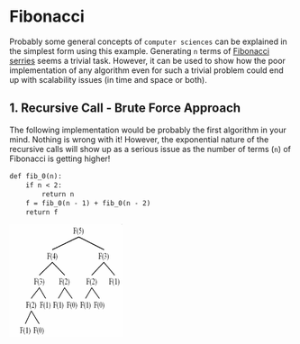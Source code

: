 # Fibonacci

Probably some general concepts of `computer sciences` can be explained in the simplest form using this example.
Generating `n` terms of [Fibonacci serries](https://en.wikipedia.org/wiki/Fibonacci_number) seems a trivial task. 
However, it can be used to show how the poor implementation of any algorithm even for such a trivial problem could 
end up with scalability issues (in time and space or both).

## 1. Recursive Call - Brute Force Approach
The following implementation would be probably the first algorithm in your mind. 
Nothing is wrong with it! However, the exponential nature of the recursive calls will show up as a serious issue 
as the number of terms (`n`) of Fibonacci is getting higher! 

```
def fib_0(n):
    if n < 2:
        return n
    f = fib_0(n - 1) + fib_0(n - 2)
    return f
```
<img src="./fib_rec.png" width="200" height="200" align="center">




